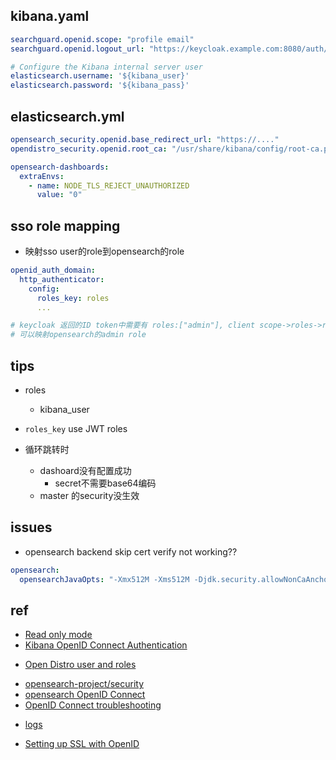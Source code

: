 

## kibana.yaml

```yml
searchguard.openid.scope: "profile email"
searchguard.openid.logout_url: "https://keycloak.example.com:8080/auth/realms/master/protocol/openid-connect/logout"

# Configure the Kibana internal server user
elasticsearch.username: '${kibana_user}'
elasticsearch.password: '${kibana_pass}'


```

## elasticsearch.yml
<!-- for https openid provider -->
```yml
opensearch_security.openid.base_redirect_url: "https://...."
opendistro_security.openid.root_ca: "/usr/share/kibana/config/root-ca.pem"
```
<!-- for self signed cert -->
```yml
opensearch-dashboards: 
  extraEnvs:
    - name: NODE_TLS_REJECT_UNAUTHORIZED
      value: "0"
```


## sso role mapping

+ 映射sso user的role到opensearch的role
```yml
openid_auth_domain:
  http_authenticator:
    config:
      roles_key: roles
      ...

# keycloak 返回的ID token中需要有 roles:["admin"], client scope->roles->realm roles开启
# 可以映射opensearch的admin role
```

## tips

+ roles
    + kibana_user

+ `roles_key` use JWT roles

+ 循环跳转时
  + dashoard没有配置成功
    + secret不需要base64编码
  + master 的security没生效


## issues

+ opensearch backend skip cert verify not working??
```yml
opensearch:
  opensearchJavaOpts: "-Xmx512M -Xms512M -Djdk.security.allowNonCaAnchor=true"
```

## ref
<!-- kibana -->
+ [Read only mode](https://docs.search-guard.com/latest/kibana-read-only)
+ [Kibana OpenID Connect Authentication](https://docs.search-guard.com/latest/kibana-authentication-openid)

<!-- roles -->
+ [Open Distro  user and roles](https://opendistro.github.io/for-elasticsearch-docs/docs/security/access-control/users-roles/)

<!-- openid -->
+ [opensearch-project/security](https://github.com/opensearch-project/security)
+ [opensearch OpenID Connect](https://opensearch.org/docs/latest/security-plugin/configuration/openid-connect/)
+ [OpenID Connect troubleshooting](https://opensearch.org/docs/latest/troubleshoot/openid-connect/#set-log-level-to-debug)

<!-- logs -->
+ [logs](https://opensearch.org/docs/latest/opensearch/logs/)

<!-- tls -->
+ [Setting up SSL with OpenID](https://forum.opensearch.org/t/setting-up-ssl-with-openid/3360)